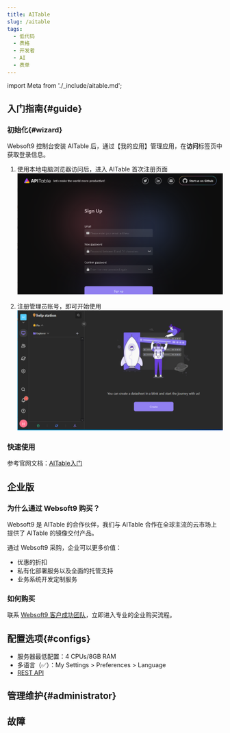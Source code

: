 ```yaml
---
title: AITable
slug: /aitable
tags:
  - 低代码
  - 表格
  - 开发者
  - AI
  - 表单
---
```


import Meta from './_include/aitable.md';

<Meta name="meta" />

## 入门指南{#guide}

### 初始化{#wizard}

Websoft9 控制台安装 AITable 后，通过【我的应用】管理应用，在**访问**标签页中获取登录信息。  

1. 使用本地电脑浏览器访问后，进入 AITable 首次注册页面
   ![](./assets/apitable-init-websoft9.png)

2. 注册管理员账号，即可开始使用
   ![](./assets/apitable-main-websoft9.png)

### 快速使用

参考官网文档：[AITable入门](https://help.aitable.ai/docs/guide/tutorial-1-quick-start)

## 企业版

### 为什么通过 Websoft9 购买？

Websoft9 是 AITable 的合作伙伴，我们与 AITable 合作在全球主流的云市场上提供了 AITable 的镜像交付产品。 

通过 Websoft9 采购，企业可以更多价值：

- 优惠的折扣
- 私有化部署服务以及全面的托管支持
- 业务系统开发定制服务 

### 如何购买

联系 [Websoft9 客户成功团队](./helpdesk)，立即进入专业的企业购买流程。  

## 配置选项{#configs}

- 服务器最低配置：4 CPUs/8GB RAM
- 多语言（✅）：My Settings > Preferences > Language
- [REST API](https://developers.apitable.com/api/reference/)

## 管理维护{#administrator}


## 故障